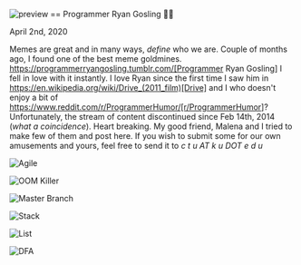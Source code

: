 ![preview](./preview.png)
== Programmer Ryan Gosling 👨‍💻

April 2nd, 2020

Memes are great and in many ways, *define* who we are. Couple of months
ago, I found one of the best meme goldmines.
https://programmerryangosling.tumblr.com/[Programmer Ryan Gosling] I
fell in love with it instantly. I love Ryan since the first time I saw
him in https://en.wikipedia.org/wiki/Drive_(2011_film)[Drive] and I who
doesn't enjoy a bit of
https://www.reddit.com/r/ProgrammerHumor/[r/ProgrammerHumor]?
Unfortunately, the stream of content discontinued since Feb 14th, 2014
(_what a coincidence_). Heart breaking. My good friend, Malena and I
tried to make few of them and post here. If you wish to submit some for
our own amusements and yours, feel free to send it to *c t u AT k u DOT
e d u*

![Agile](agile.jpg)

![OOM Killer](oom.jpg)

![Master Branch](mst.jpg)

![Stack](stack.jpg)

![List](list.jpg)

![DFA](dfa.jpg)
